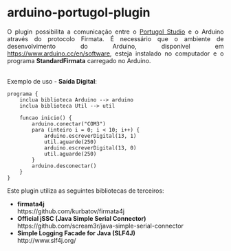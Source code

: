 # arduino-portugol-plugin
<p align='justify'>O plugin possibilita a comunicação entre o <a href='http://lite.acad.univali.br/portugol/'>Portugol Studio</a> e o Arduino através do protocolo Firmata. É necessário que o ambiente de desenvolvimento do Arduino, disponível em <a href='https://www.arduino.cc/en/software'>https://www.arduino.cc/en/software</a>, esteja instalado no computador e o programa <b>StandardFirmata</b> carregado no Arduino.<br>&nbsp;</p>
<p align='justify'>Exemplo de uso - <b>Saída Digital</b>: </p>

    programa {
        inclua biblioteca Arduino --> arduino
        inclua biblioteca Util --> util
	
        funcao inicio() {
            arduino.conectar("COM3")
            para (inteiro i = 0; i < 10; i++) {
                arduino.escreverDigital(13, 1)
                util.aguarde(250)
                arduino.escreverDigital(13, 0)
                util.aguarde(250)
            }
            arduino.desconectar()
        }
    }

<p align='justify'>Este plugin utiliza as seguintes bibliotecas de terceiros:</p>
<ul>
<li><b>firmata4j</b><br>
https://github.com/kurbatov/firmata4j</li>
<li><b>Official jSSC (Java Simple Serial Connector)</b><br>
https://github.com/scream3r/java-simple-serial-connector</li>
<li><b>Simple Logging Facade for Java (SLF4J)</b><br>
http://www.slf4j.org/</li></ul>
